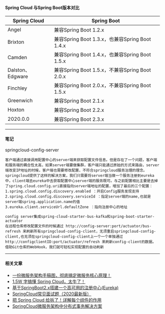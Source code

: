 #### Spring Cloud 与Spring Boot版本对比

| Spring Cloud     | Spring Boot                                    |
| ---------------- | ---------------------------------------------- |
| Angel            | 兼容Spring Boot 1.2.x                          |
| Brixton          | 兼容Spring Boot 1.3.x，也兼容Spring Boot 1.4.x |
| Camden           | 兼容Spring Boot 1.4.x，也兼容Spring Boot 1.5.x |
| Dalston、Edgware | 兼容Spring Boot 1.5.x，不兼容Spring Boot 2.0.x |
| Finchley         | 兼容Spring Boot 2.0.x，不兼容Spring Boot 1.5.x |
| Greenwich        | 兼容Spring Boot 2.1.x                          |
| Hoxton           | 兼容Spring Boot 2.2.x                          |
| 2020.0.0         | 兼容Spring Boot 2.3.x                          |

------
#### 笔记
springcloud-config-server
```
客户端通过直接调用配置中心的server端来获取配置文件信息。但是存在了一个问题，客户端和服务端的耦合性太高，如果server端要做集群，客户端只能通过原始的方式来路由，server端改变IP地址的时候，客户端也需要修改配置，不符合springcloud服务治理的理念。
springcloud提供了这样的解决方案，我们只需要将server端当做一个服务注册到eureka中，client端去eureka中去获取配置中心server端的服务既可。与之前配置相比主要是去掉了spring.cloud.config.uri直接指向server端地址的配置，增加了最后的三个配置：
1.spring.cloud.config.discovery.enabled ：开启Config服务发现支持
2.spring.cloud.config.discovery.serviceId ：指定server端的name,也就是server端spring.application.name的值
3.eureka.client.serviceUrl.defaultZone ：指向注册中心的地址

config server集成spring-cloud-starter-bus-kafka和spring-boot-starter-actuator 
在远程仓库修改配置文件的时候通过 http://config-server:port/actuator/bus-refresh 来刷新所有springcloud-config-client，无须重启springcloud-config-client,也无须在springcloud-config-client上一个一个单独通过 http://configclientID:port/actuator/refresh 来刷新config-client的数据。
借助Git仓库的WebHook，我们就可轻松实现配置的自动刷新
```

--------

#### 相关文章

- [一份微服务架构手稿图，彻底搞定微服务核心原理！](https://mp.weixin.qq.com/s/c3fQsf7oNOk9xfA95CtKHw)
- [1.5W 字搞懂 Spring Cloud，太牛了！](https://mp.weixin.qq.com/s/EHPKm50KmHq_KZIHyVef3A)
- [基于SpringBoot2.x搭建一个高可用的注册中心(Eureka)](https://mp.weixin.qq.com/s/9PYHN7qRA3YF65Fr8mYn4Q)
- [SpringCloud常见面试题（2020最新版）](https://mp.weixin.qq.com/s/AHx8ObXStSOZteCMV8i-Nw)
- [把 Spring Cloud 给拆了！详解每个组件的作用](https://mp.weixin.qq.com/s/hi0jgVmqoG_ya7xFFwpxAw)
- [SpringCloud微服务架构中分布式事务解决方案](https://mp.weixin.qq.com/s/3i1QA5th4C9GRw17jlovxQ)
